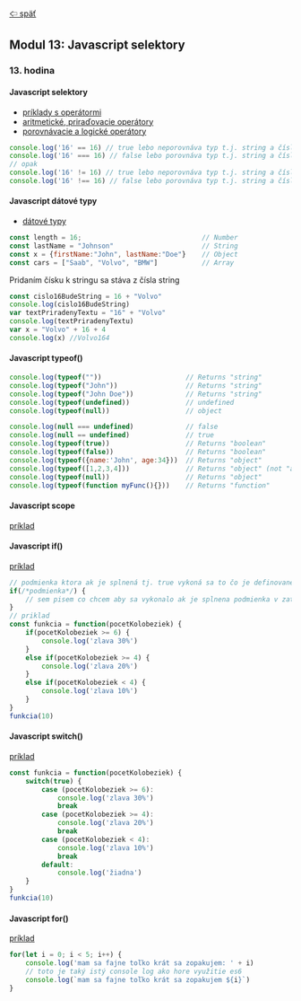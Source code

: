 [&#129188; späť](../../README.md)</br>

## Modul 13: Javascript selektory

### 13. hodina

#### Javascript selektory
- [príklady s operátormi](https://www.w3schools.com/jsref/jsref_operators.asp)</br>
- [aritmetické, priraďovacie operátory](https://www.w3schools.com/js/js_operators.asp)</br>
- [porovnávacie a logické operátory](https://www.w3schools.com/js/js_comparisons.asp)</br>
```js
console.log('16' == 16) // true lebo neporovnáva typ t.j. string a číslo
console.log('16' === 16) // false lebo porovnáva typ t.j. string a číslo
// opak
console.log('16' != 16) // true lebo neporovnáva typ t.j. string a číslo
console.log('16' !== 16) // false lebo porovnáva typ t.j. string a číslo
```

#### Javascript dátové typy
- [dátové typy](https://www.w3schools.com/js/js_datatypes.asp)</br>
```js
const length = 16;                              // Number
const lastName = "Johnson"                      // String
const x = {firstName:"John", lastName:"Doe"}    // Object
const cars = ["Saab", "Volvo", "BMW"]           // Array

```
Pridaním čísku k stringu sa stáva z čísla string</br>
```js
const cislo16BudeString = 16 + "Volvo"
console.log(cislo16BudeString)
var textPriradenyTextu = "16" + "Volvo"
console.log(textPriradenyTextu)
var x = "Volvo" + 16 + 4 
console.log(x) //Volvo164
```

#### Javascript typeof()
```js
console.log(typeof(""))                     // Returns "string"
console.log(typeof("John"))                 // Returns "string"
console.log(typeof("John Doe"))             // Returns "string"
console.log(typeof(undefined))              // undefined
console.log(typeof(null))                   // object

console.log(null === undefined)             // false
console.log(null == undefined)              // true
console.log(typeof(true))                   // Returns "boolean"
console.log(typeof(false))                  // Returns "boolean"
console.log(typeof({name:'John', age:34}))  // Returns "object"
console.log(typeof([1,2,3,4]))              // Returns "object" (not "array", see note below)
console.log(typeof(null))                   // Returns "object"
console.log(typeof(function myFunc(){}))    // Returns "function"
```

#### Javascript scope
[príklad](https://www.w3schools.com/js/js_scope.asp)</br>

#### Javascript if()
[príklad](https://www.w3schools.com/js/js_if_else.asp)</br>
```js
// podmienka ktora ak je splnená tj. true vykoná sa to čo je definované v {}
if(/*podmienka*/) {
    // sem pisem co chcem aby sa vykonalo ak je splnena podmienka v zatvorkách ()
}
// priklad
const funkcia = function(pocetKolobeziek) {
    if(pocetKolobeziek >= 6) {
        console.log('zlava 30%')
    }
    else if(pocetKolobeziek >= 4) {
        console.log('zlava 20%')
    }
    else if(pocetKolobeziek < 4) {
        console.log('zlava 10%')
    }
}
funkcia(10)
```

#### Javascript switch()
[príklad](https://www.w3schools.com/js/js_switch.asp)</br>
```js
const funkcia = function(pocetKolobeziek) {
    switch(true) {
        case (pocetKolobeziek >= 6):
            console.log('zlava 30%')
            break
        case (pocetKolobeziek >= 4):
            console.log('zlava 20%')
            break
        case (pocetKolobeziek < 4):
            console.log('zlava 10%')
            break
        default:
            console.log('žiadna')
    }
}
funkcia(10)
```

#### Javascript for()
[príklad](https://www.w3schools.com/js/js_loop_for.asp)</br>
```js
for(let i = 0; i < 5; i++) {
    console.log('mam sa fajne toľko krát sa zopakujem: ' + i)
    // toto je taký istý console log ako hore využitie es6
    console.log(`mam sa fajne toľko krát sa zopakujem ${i}`)
}
```
